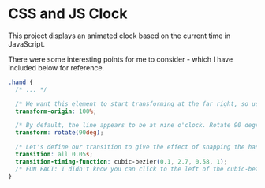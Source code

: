 # CSS and JS Clock

This project displays an animated clock based on the current time in JavaScript.

There were some interesting points for me to consider - which I have included below for reference.

```css
.hand {
  /* ... */

  /* We want this element to start transforming at the far right, so use 100%. Default is to transform around the center - which would be the same as setting this to 50% */
  transform-origin: 100%;

  /* By default, the line appears to be at nine o'clock. Rotate 90 degrees, so it starts in the twelve o'clock position */
  transform: rotate(90deg);

  /* Let's define our transition to give the effect of snapping the hand just past the point it's intended */
  transition: all 0.05s;
  transition-timing-function: cubic-bezier(0.1, 2.7, 0.58, 1);
  /* FUN FACT: I didn't know you can click to the left of the cubic-bezier and drag and drop your shape! */
}
```
